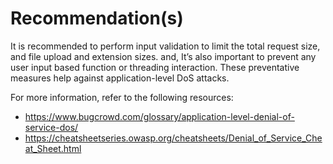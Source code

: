 # Recommendation(s)

It is recommended to perform input validation to limit the total request size, and file upload and extension sizes. and, It’s also important to prevent any user input based function or threading interaction. These preventative measures help against application-level DoS attacks.

For more information, refer to the following resources:

- <https://www.bugcrowd.com/glossary/application-level-denial-of-service-dos/>
- <https://cheatsheetseries.owasp.org/cheatsheets/Denial_of_Service_Cheat_Sheet.html>
